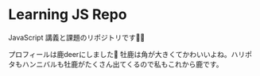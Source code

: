 # Learning JS Repo
JavaScript 講義と課題のリポジトリです💃🕺

プロフィールは鹿deerにしました🦌
牡鹿は角が大きくてかわいいよね。ハリポタもハンニバルも牡鹿がたくさん出てくるので私もこれから鹿です。
